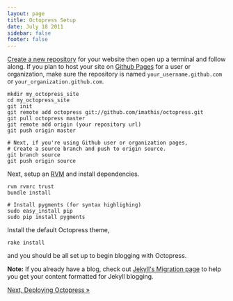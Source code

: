 ```yaml
---
layout: page
title: Octopress Setup
date: July 18 2011
sidebar: false
footer: false
---
```


[Create a new repository](https://github.com/repositories/new) for your website then
open up a terminal and follow along. If you plan to host your site on [Github Pages](http://pages.github.com) for a user or organization, make sure the
repository is named `your_username.github.com` or `your_organization.github.com`.

    mkdir my_octopress_site
    cd my_octopress_site
    git init
    git remote add octopress git://github.com/imathis/octopress.git
    git pull octopress master
    git remote add origin (your repository url)
    git push origin master

    # Next, if you're using Github user or organization pages,
    # Create a source branch and push to origin source.
    git branch source
    git push origin source


Next, setup an [RVM](http://beginrescueend.com/) and install dependencies.

    rvm rvmrc trust
    bundle install

    # Install pygments (for syntax highlighing)
    sudo easy_install pip
    sudo pip install pygments

Install the default Octopress theme,

    rake install

and you should be all set up to begin blogging with Octopress.

**Note:** If you already have a blog, check out [Jekyll's Migration page](https://github.com/mojombo/jekyll/wiki/blog-migrations) to help you get your content formatted for Jekyll blogging.


[Next, Deploying Octopress &raquo;](/docs/configuring)
